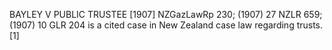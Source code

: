 BAYLEY V PUBLIC TRUSTEE [1907] NZGazLawRp 230; (1907) 27 NZLR 659; (1907) 10 GLR 204 is a cited case in New Zealand case law regarding trusts.[1]
